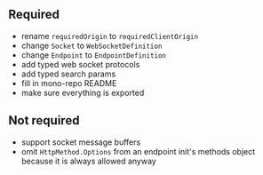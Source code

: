 ## Required

-   rename `requiredOrigin` to `requiredClientOrigin`
-   change `Socket` to `WebSocketDefinition`
-   change `Endpoint` to `EndpointDefinition`
-   add typed web socket protocols
-   add typed search params
-   fill in mono-repo README
-   make sure everything is exported

## Not required

-   support socket message buffers
-   omit `HttpMethod.Options` from an endpoint init's methods object because it is always allowed anyway
